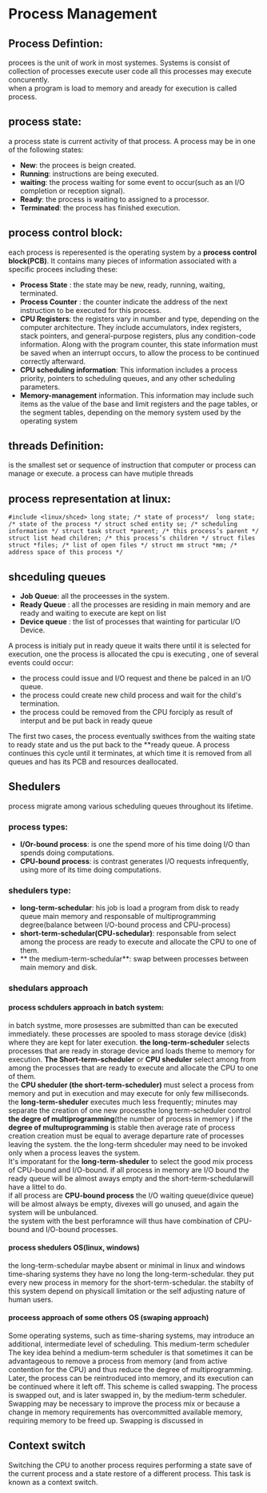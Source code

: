 # **Process Management** 
## Process Defintion: 
procees is the unit of work in most systemes. Systems is consist of collection of processes execute user code all this processes may execute concurently.<br>
when a program is load to memory and aready for execution is called process.

## process state: 
a process state is current activity of that process. A process may be in one of the following states:

- **New**: the procees is beign created.<br>
- **Running**: instructions are being executed.<br>
- **waiting**: the process waiting for some event to occur(such as an I/O completion or reception signal).<br>
- **Ready**: the process is waiting to assigned to a processor.<br>
- **Terminated**: the process has finished execution.

## process control block: 
each process is reperesented is the operating system by a **process control block(PCB)**. It contains many pieces of information associated with a specific procees including these: 
- **Process State** : the state may be new, ready, running, waiting, terminated.
- **Process Counter** : the counter indicate the address of the next instruction to be executed for this process.
- **CPU Registers**: the registers vary in number and type, depending on the computer architecture. They include accumulators, index registers, stack pointers, and general-purpose registers, plus any condition-code information. Along with the program counter, this state information must be saved when an interrupt occurs, to allow the process to be continued correctly afterward.
- **CPU scheduling information**: This information includes a process priority, pointers to scheduling queues, and any other scheduling parameters.
- **Memory-management** information. This information may include such
items as the value of the base and limit registers and the page tables, or the
segment tables, depending on the memory system used by the operating
system

## threads Definition:
is the smallest set or sequence of instruction that computer or process can manage or execute.
a process can have mutiple threads

## process representation at linux: 

`
#include <linux/shced>
long state; /* state of process*/ 
long state; /* state of the process */
struct sched entity se; /* scheduling information */
struct task struct *parent; /* this process’s parent */
struct list head children; /* this process’s children */
struct files struct *files; /* list of open files */
struct mm struct *mm; /* address space of this process */
`

## shceduling queues 

- **Job Queue**: all the proceesses in the system.
- **Ready Queue** : all the processes are residing in main memory and are ready
  and waiting to execute are kept on list
- **Device queue** : the list of processes that wainting for particular I/O Device.

A process is initialy put in ready queue it waits there until it is selected
for execution, one the process is allocated the cpu is executing , one of
several events could occur: 

- the process could issue and I/O request and thene be palced in an I/O queue.
- the process could create new child process and wait for the child's termination.
- the process could be removed from the CPU forciply as result of interput and
  be put back in ready queue

The first two cases, the process eventually swithces from the waiting state to
ready state and us the put back to the **ready queue. A process continues this
cycle until it terminates, at which time it is removed from all queues and has
its PCB and resources deallocated.

## Shedulers 
process migrate among various scheduling queues throughout its lifetime.
### process types: 
- **I/Or-bound process**: is one the spend more of his time doing I/O than spends doing computations.
- **CPU-bound process**: is contrast generates I/O requests infrequently, using
  more of its time doing computations.<br>

### shedulers type: 
- **long-term-schedular**: his job is load a program from disk to ready queue main memory and responsable of multiprogramming degree(balance between I/O-bound process and CPU-process)
- **short-term-schedular(CPU-schedular)**: responsable from select among the process are ready to execute and allocate the CPU to one of them.
- ** the medium-term-schedular**: swap between processes between main memory and disk.

### shedulars approach
#### process schdulers approach in batch system:  
in batch systme, more prosesses are submitted than can be executed immediately.
these processes are spooled to mass storage device (disk) where they are kept
for later execution. **the long-term-scheduler** selects processes that are
ready in storage device and loads theme to memory for execution. **The
Short-term-scheduler** or **CPU sheduler** select among from among the
processes that are ready to execute and allocate the CPU to one of them.<br>
the **CPU sheduler (the short-term-scheduler)**  must select a process from memory and put in execution
and may execute for only few milliseconds. <br>
the **long-term-sheduler** executes much less frequently; minutes may separate
the creation of one new processthe long term-scheduler control **the degre of
multiprogramming**(the number of process in memory )  if the **degree of
multuprogramming** is stable then average rate of process creation creation
must be equal to average departure rate of processes leaving the system. the
the long-term shceduler may need to be invoked only when a process leaves the
system.<br>
It's imporatant for the **long-term-sheduler** to select the good mix process of CPU-bound and I/O-bound.
if all process in memory are I/O bound the ready queue will be almost aways empty and the short-term-schedularwill have a littel to do.<br>
if all process are **CPU-bound process** the I/O waiting queue(divice queue) will be almost always be empty, divexes will go unused, and again the system will be unbulanced. <br>
the system with the best perforamnce will thus have combination of CPU-bound and I/O-bound processes.


#### process shedulers OS(linux, windows)
the long-term-schedular maybe absent or minimal in linux and windows
time-sharing systems they have no long the long-term-schedular. they put every
new process in memory for the short-term-schedular. the stabilty of this system
depend on physicall limitation or the self adjusting nature of human users.

#### proceess approach of some others OS (swaping approach)
Some operating systems, such as time-sharing systems, may introduce an
additional, intermediate level of scheduling. This medium-term scheduler The
key idea behind a medium-term scheduler is that sometimes it can be
advantageous to remove a process from memory (and from active contention for
the CPU) and thus reduce the degree of multiprogramming. Later, the process can
be reintroduced into memory, and its execution can be continued where it left
off. This scheme is called swapping. The process is swapped out, and is later
swapped in, by the medium-term scheduler. Swapping may be necessary to improve
the process mix or because a change in memory requirements has overcommitted
available memory, requiring memory to be freed up. Swapping is discussed in 

## Context switch 
Switching the CPU to another process requires performing a state save of
the current process and a state restore of a different process. This task is known
as a context switch.
